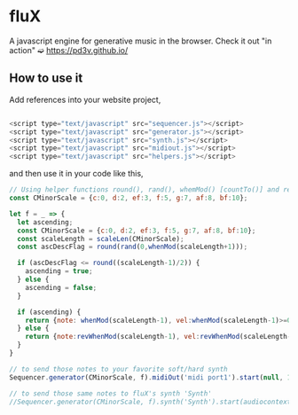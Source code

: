 # fluX
A javascript engine for generative music in the browser. Check it out "in action" ➫ https://pd3v.github.io/

## How to use it
Add references into your website project,

```javascript

<script type="text/javascript" src="sequencer.js"></script>
<script type="text/javascript" src="generator.js"></script>
<script type="text/javascript" src="synth.js"></script>
<script type="text/javascript" src="midiout.js"></script>
<script type="text/javascript" src="helpers.js"></script>

```

and then use it in your code like this,

```javascript
// Using helper functions round(), rand(), whemMod() [countTo()] and revWhenMod [countFrom()]
const CMinorScale = {c:0, d:2, ef:3, f:5, g:7, af:8, bf:10};

let f = _ => {
  let ascending;
  const CMinorScale = {c:0, d:2, ef:3, f:5, g:7, af:8, bf:10};
  const scaleLength = scaleLen(CMinorScale);
  const ascDescFlag = round(rand(0,whenMod(scaleLength+1)));

  if (ascDescFlag <= round((scaleLength-1)/2)) {
    ascending = true;
  } else {
    ascending = false;
  }

  if (ascending) {
    return {note: whenMod(scaleLength-1), vel:whenMod(scaleLength-1)>=0 && whenMod(scaleLength-1)<=3? 127: 39, dur:8, oct: 4};
  } else {
    return {note:revWhenMod(scaleLength-1), vel:revWhenMod(scaleLength-1)>3 && revWhenMod(scaleLength-1)<=scaleLength-1? 15: 127, dur:16, oct:2};
  }
}

// to send those notes to your favorite soft/hard synth
Sequencer.generator(CMinorScale, f).midiOut('midi port1').start(null, 120);

// to send those same notes to fluX's synth 'Synth'
//Sequencer.generator(CMinorScale, f).synth('Synth').start(audiocontext, 120);
```
